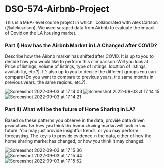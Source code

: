 # DSO-574-Airbnb-Project

This is a MBA-level course project in which I collaborated with Alek Carlson (@alekcarlson). We used scraped data from Airbnb to evaluate the impact of Covid on the LA housing market.

### Part I) How has the Airbnb Market in LA Changed after COVID?

Describe how the Airbnb market has shifted after COVID. It is up to you to decide how you would like to perform this comparison (Will you look at Price of listings, volume of listings, type of listings, location of listings, availability, etc.?). It’s also up to you to decide the different groups you can compare (Do you want to compare to previous years, the same months in previous years, the same regions, etc.?).

![Screenshot 2022-09-03 at 17 14 03](https://user-images.githubusercontent.com/56136026/188279258-ec37ab8f-5118-424d-aafa-b4749be5b957.png)
![Screenshot 2022-09-03 at 17 14 15](https://user-images.githubusercontent.com/56136026/188279264-70d2212d-6702-45ae-ab14-a94ae5161bd5.png)
![Screenshot 2022-09-03 at 17 14 21](https://user-images.githubusercontent.com/56136026/188279266-49faed4f-af7d-4e5e-935b-2f89d457a855.png)



### Part II) What will be the future of Home Sharing in LA?

Based on these patterns you observe in the data, provide data driven predictions for how you think the home sharing market will look in the future. You may just provide insightful trends, or you may perform forecasting. The key is to provide evidence in the data, either of how the home sharing market has changed, or how you think it may changed.

![Screenshot 2022-09-03 at 17 15 36](https://user-images.githubusercontent.com/56136026/188279298-57fe689e-be90-41a3-9022-b01fe1cdabf3.png)
![Screenshot 2022-09-03 at 17 15 44](https://user-images.githubusercontent.com/56136026/188279302-4f7a25e2-88ce-4de9-8fde-1816eb98a055.png)
![Screenshot 2022-09-03 at 17 15 52](https://user-images.githubusercontent.com/56136026/188279303-34bfd068-fb3b-4997-9fff-69c065f0b245.png)
